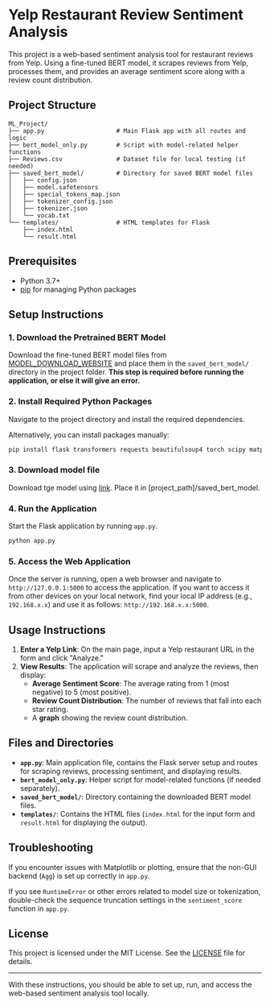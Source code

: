 
# Yelp Restaurant Review Sentiment Analysis

This project is a web-based sentiment analysis tool for restaurant reviews from Yelp. Using a fine-tuned BERT model, it scrapes reviews from Yelp, processes them, and provides an average sentiment score along with a review count distribution.

## Project Structure

```
ML_Project/
├── app.py                    # Main Flask app with all routes and logic
├── bert_model_only.py        # Script with model-related helper functions
├── Reviews.csv               # Dataset file for local testing (if needed)
├── saved_bert_model/         # Directory for saved BERT model files
│   ├── config.json
│   ├── model.safetensors
│   ├── special_tokens_map.json
│   ├── tokenizer_config.json
│   ├── tokenizer.json
│   └── vocab.txt
└── templates/                # HTML templates for Flask
    ├── index.html
    └── result.html
```

## Prerequisites

- Python 3.7+
- [pip](https://pip.pypa.io/en/stable/installation/) for managing Python packages

## Setup Instructions

### 1. Download the Pretrained BERT Model

Download the fine-tuned BERT model files from [MODEL_DOWNLOAD_WEBSITE](https://model-download-placeholder.com) and place them in the `saved_bert_model/` directory in the project folder. **This step is required before running the application, or else it will give an error.**

### 2. Install Required Python Packages

Navigate to the project directory and install the required dependencies.

Alternatively, you can install packages manually:

```bash
pip install flask transformers requests beautifulsoup4 torch scipy matplotlib
```
### 3. Download model file

Download tge model using [link](https://drive.google.com/file/d/1n-0TP6L7Z7NFp_a7tQd2qsLgI5YtYi3B/view?usp=sharing).  Place it in [project_path]/saved_bert_model. 
### 4. Run the Application

Start the Flask application by running `app.py`.

```bash
python app.py
```

### 5. Access the Web Application

Once the server is running, open a web browser and navigate to `http://127.0.0.1:5000` to access the application. If you want to access it from other devices on your local network, find your local IP address (e.g., `192.168.x.x`) and use it as follows: `http://192.168.x.x:5000`.

## Usage Instructions

1. **Enter a Yelp Link**: On the main page, input a Yelp restaurant URL in the form and click "Analyze."
2. **View Results**: The application will scrape and analyze the reviews, then display:
   - **Average Sentiment Score**: The average rating from 1 (most negative) to 5 (most positive).
   - **Review Count Distribution**: The number of reviews that fall into each star rating.
   - A **graph** showing the review count distribution.

## Files and Directories

- **`app.py`**: Main application file, contains the Flask server setup and routes for scraping reviews, processing sentiment, and displaying results.
- **`bert_model_only.py`**: Helper script for model-related functions (if needed separately).
- **`saved_bert_model/`**: Directory containing the downloaded BERT model files.
- **`templates/`**: Contains the HTML files (`index.html` for the input form and `result.html` for displaying the output).

## Troubleshooting

If you encounter issues with Matplotlib or plotting, ensure that the non-GUI backend (`Agg`) is set up correctly in `app.py`.

If you see `RuntimeError` or other errors related to model size or tokenization, double-check the sequence truncation settings in the `sentiment_score` function in `app.py`.

## License

This project is licensed under the MIT License. See the [LICENSE](LICENSE) file for details.

---

With these instructions, you should be able to set up, run, and access the web-based sentiment analysis tool locally.
